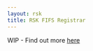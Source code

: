 ```yaml
---
layout: rsk
title: RSK FIFS Registrar
---
```


WIP - Find out more [here](https://github.com/rnsdomains/rns-rskregistrar/blob/master/contracts/NamePrice.sol)
